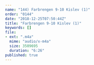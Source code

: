 ```yaml
---
name: "144) Farbrengen 9-10 Kislev (1)"
order: "0144"
date: "2018-12-25T07:50:44Z"
title: "Farbrengen 9-10 Kislev (1)"
keywords: []
file:
- ext: ".m4a"
  mime: "audio/x-m4a"
  size: 3509695
  duration: "6:26"
published: true
---
```

